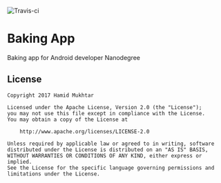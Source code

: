 ![Travis-ci](https://travis-ci.org/hammmmy/BakingApp.svg?branch=master)

# Baking App
Baking app for Android developer Nanodegree


## License
```
Copyright 2017 Hamid Mukhtar

Licensed under the Apache License, Version 2.0 (the "License");
you may not use this file except in compliance with the License.
You may obtain a copy of the License at

    http://www.apache.org/licenses/LICENSE-2.0

Unless required by applicable law or agreed to in writing, software
distributed under the License is distributed on an "AS IS" BASIS,
WITHOUT WARRANTIES OR CONDITIONS OF ANY KIND, either express or implied.
See the License for the specific language governing permissions and
limitations under the License.
```


